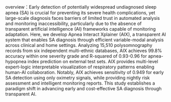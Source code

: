 overview：Early detection of potentially widespread undiagnosed sleep apnea (SA) is crucial for preventing its severe health complications, yet large-scale diagnosis faces barriers of limited trust in automated analysis and monitoring inaccessibility, particularly due to the absence of transparent artificial intelligence (AI) frameworks capable of monitoring adaptation. Here, we develop Apnea Interact Xplainer (AIX), a transparent AI system that enables SA diagnosis through efficient variable-modal analysis across clinical and home settings. Analyzing 15,510 polysomnography records from six independent multi-ethnic databases, AIX achieves 99.8% accuracy within one severity grade and R-squared of 0.93-0.96 for apnea-hypopnea index prediction on external test sets. AIX provides multi-level expert-logic interpretable visualization of respiratory patterns enabling human-AI collaboration. Notably, AIX achieves sensitivity of 0.949 for early SA detection using only oximetry signals, while providing nightly risk assessment and intelligent monitoring reports. This study establishes a paradigm shift in advancing early and cost-effective SA diagnosis through transparent AI.
